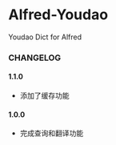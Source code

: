 Alfred-Youdao
===

Youdao Dict for Alfred

### CHANGELOG

#### 1.1.0

+ 添加了缓存功能

#### 1.0.0

+ 完成查询和翻译功能
